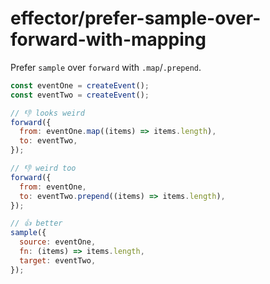# effector/prefer-sample-over-forward-with-mapping

Prefer `sample` over `forward` with `.map`/`.prepend`.

```js
const eventOne = createEvent();
const eventTwo = createEvent();

// 👎 looks weird
forward({
  from: eventOne.map((items) => items.length),
  to: eventTwo,
});

// 👎 weird too
forward({
  from: eventOne,
  to: eventTwo.prepend((items) => items.length),
});

// 👍 better
sample({
  source: eventOne,
  fn: (items) => items.length,
  target: eventTwo,
});
```
